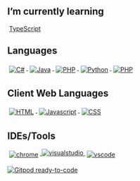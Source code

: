 <!-- For more icons please follow  https://github.com/MikeCodesDotNET/ColoredBadges -->
<h2 name="learning">I’m currently learning</h2>
<p align="justify">
	<a href="#learning">
		<span style="vertical-align:top; margin:4px">TypeScript</span>
	</a>
</p>
<h2 name="languages">Languages</h2>
<p align="justify">
	<a href="#languages">
		<img src="https://raw.githubusercontent.com/markcrowe-com/coloredbadges/master/svg/dev/languages/csharp.svg" alt="C#" style="vertical-align:top; margin:4px" />
		<img src="https://raw.githubusercontent.com/markcrowe-com/coloredbadges/master/svg/dev/languages/java.svg" alt="Java" style="vertical-align:top; margin:4px" />
		<img src="https://raw.githubusercontent.com/markcrowe-com/coloredbadges/master/svg/dev/languages/php.svg" alt="PHP" style="vertical-align:top; margin:4px" />
		<img src="https://raw.githubusercontent.com/markcrowe-com/coloredbadges/master/svg/dev/languages/python.svg" alt="Python" style="vertical-align:top; margin:4px" />
		<img src="https://raw.githubusercontent.com/markcrowe-com/coloredbadges/master/svg/dev/languages/php.svg" alt="PHP" style="vertical-align:top; margin:4px" />
	</a>
</p>
<h2 name="weblanguages">Client Web Languages</h2>
<p align="justify">
	<a href="#weblanguages">
		<img src="https://raw.githubusercontent.com/markcrowe-com/coloredbadges/master/svg/dev/languages/html.svg" alt="HTML" style="vertical-align:top; margin:4px" />
		<img src="https://raw.githubusercontent.com/markcrowe-com/coloredbadges/master/svg/dev/languages/js.svg" alt="Javascript" style="vertical-align:top; margin:4px" />
		<img src="https://raw.githubusercontent.com/markcrowe-com/coloredbadges/master/svg/dev/languages/css3.svg" alt="CSS" style="vertical-align:top; margin:4px" />
	</a>
</p>
<h2 name="tools">IDEs/Tools</h2>
<p align="justify">
	<a href="#tools">
		<img src="https://raw.githubusercontent.com/markcrowe-com/coloredbadges/master/svg/dev/misc/chrome.svg" alt="chrome" style="vertical-align:top; margin:4px" />
		<img src="/markcrowe-com/coloredbadges/raw/master/svg/dev/tools/visualstudio.svg" alt="visualstudio" style="max-width:100%;" />
		<img src="https://raw.githubusercontent.com/markcrowe-com/coloredbadges/master/svg/dev/tools/visualstudio_code.svg" alt="vscode" style="vertical-align:top; margin:4px" />
	</a>
</p>

[![Gitpod ready-to-code](https://img.shields.io/badge/Gitpod-ready--to--code-blue?logo=gitpod)](https://gitpod.io/#https://github.com/markcrowe-com/markcrowe-com)

<!--
**markcrowe-com/markcrowe-com** is a ✨ _special_ ✨ repository because its `README.md` (this file) appears on your GitHub profile.

Here are some ideas to get you started:

- 🔭 I’m currently working on ...
- 🌱 I’m currently learning ...
- 👯 I’m looking to collaborate on ...
- 🤔 I’m looking for help with ...
- 💬 Ask me about ...
- 📫 How to reach me: ...
- ⚡ Fun fact: ...
-->
